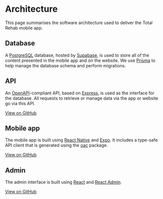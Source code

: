 # Architecture

This page summarises the software architecture used to deliver the Total Rehab
mobile app.

## Database

A [PostgreSQL](https://www.postgresql.org/) database, hosted by
[Supabase](https://supabase.com/), is used to store all of the content presented
in the mobile app and on the website. We use [Prisma](https://www.prisma.io/)
to help manage the database schema and perform migrations.

## API

An [OpenAPI](https://www.openapis.org/)-compliant API, based on
[Express](https://expressjs.com/), is used as the interface for the database.
All requests to retrieve or manage data via the app or website go via this API.

[View on GitHub](https://github.com/total-rehab/api)

## Mobile app

The mobile app is built using [React Native](https://reactnative.dev/) and
[Expo](https://expo.dev/). It includes a type-safe API client that is generated
using the [oac](https://github.com/jambff/oac) package.

[View on GitHub](https://github.com/total-rehab/app)

## Admin

The admin interface is built using [React](https://reactjs.org/) and
[React Admin](https://marmelab.com/react-admin/).

[View on GitHub](https://github.com/total-rehab/admin)
